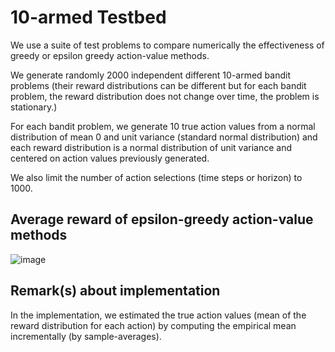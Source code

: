 # 10-armed Testbed
We use a suite of test problems to compare numerically the effectiveness of greedy or epsilon greedy action-value methods.

We generate randomly 2000 independent different 10-armed bandit problems (their reward distributions can be different but for each bandit problem, the reward distribution does not change over time, the problem is stationary.)

For each bandit problem, we generate 10 true action values from a normal distribution of mean 0 and unit variance (standard normal distribution) and each reward distribution is a normal distribution of unit variance and centered on action values previously generated.

We also limit the number of action selections (time steps or horizon) to 1000.

## Average reward of epsilon-greedy action-value methods
![image](https://user-images.githubusercontent.com/49496107/126384738-b9088551-81cb-4ee0-8566-da730a40a595.png)

## Remark(s) about implementation
In the implementation, we estimated the true action values (mean of the reward distribution for each action) by computing the empirical mean incrementally (by sample-averages).
